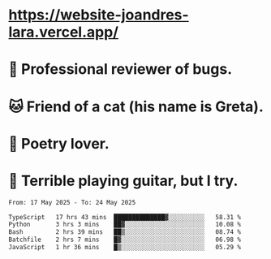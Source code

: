# https://website-joandres-lara.vercel.app/
# 🐛 Professional reviewer of bugs.
# 🐱 Friend of a cat (his name is Greta).
# 📜 Poetry lover.
# 🎸 Terrible playing guitar, but I try.

<!--START_SECTION:waka-->

```txt
From: 17 May 2025 - To: 24 May 2025

TypeScript   17 hrs 43 mins  ██████████████▓░░░░░░░░░░   58.31 %
Python       3 hrs 3 mins    ██▓░░░░░░░░░░░░░░░░░░░░░░   10.08 %
Bash         2 hrs 39 mins   ██▒░░░░░░░░░░░░░░░░░░░░░░   08.74 %
Batchfile    2 hrs 7 mins    █▓░░░░░░░░░░░░░░░░░░░░░░░   06.98 %
JavaScript   1 hr 36 mins    █▒░░░░░░░░░░░░░░░░░░░░░░░   05.29 %
```

<!--END_SECTION:waka-->
